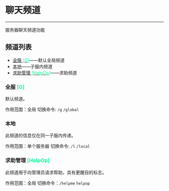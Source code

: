 # 聊天频道
---

服务器聊天频道功能

## 频道列表
* [全服 <font color=#00fb9a>[G]</font>](#global)——默认全局频道
* [本地](#local)——子服内频道
* [求助管理 <font color=#00fb9a>[HelpOp]</font>](#helpop)——求助频道

<h3 id="global"> 全服 <font color=#00fb9a>[G]</font> </h3>

默认频道。

作用范围：全局
切换命令: `/g` `/global`

<h3 id=local> 本地 </h3>

此频道的信息仅在同一子服内传递。

作用范围：单个服务器
切换命令: `/l` `/local`

<h3 id=helpop> 求助管理 <font color=#00fb9a>[HelpOp]</font> </h3>

此频道用于向管理员请求帮助，具有更醒目的标志。

作用范围：全局
切换命令：`/helpme` `helpop`
